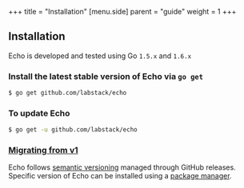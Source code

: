+++
title = "Installation"
[menu.side]
  parent = "guide"
  weight = 1
+++

## Installation

Echo is developed and tested using Go `1.5.x` and `1.6.x`

### Install the latest stable version of Echo via `go get`

```sh
$ go get github.com/labstack/echo
```

### To update Echo

```sh
$ go get -u github.com/labstack/echo
```

### [Migrating from v1](/guide/migrating)

Echo follows [semantic versioning](http://semver.org) managed through GitHub releases.
Specific version of Echo can be installed using a [package manager](https://github.com/avelino/awesome-go#package-management).
